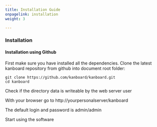 ```yaml
---
title: Installation Guide
onpagelink: installation
weight: 3

---
```



### Installation

#### Installation using Github

First make sure you have installed all the dependencies. Clone the latest kanboard repository from github into document root folder:

    git clone https://github.com/kanboard/kanboard.git
    cd kanboard


Check if the directory data is writeable by the web server user

With your browser go to http://yourpersonalserver/kanboard

The default login and password is admin/admin

Start using the software